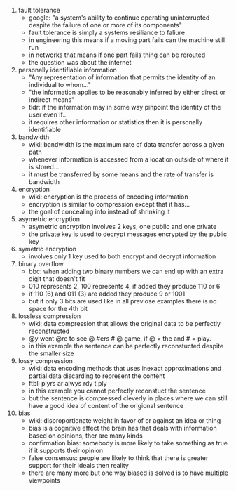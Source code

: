 1. fault tolerance 
    - google: "a system's ability to continue operating uninterrupted despite the failure of one or more of its components"
    - fault tolerance is simply a systems resiliance to faliure
    - in engineering this means if a moving part fails can the machine still run 
    - in networks that means if one part fails thing can be rerouted
    - the question was about the internet
2. personally identifiable information
    - "Any representation of information that permits the identity of an individual to whom..."
    - "the information applies to be reasonably inferred by either direct or indirect means"
    - tldr: if the information may in some way pinpoint the identity of the user even if...
    - it requires other information or statistics then it is personally identifiable
3. bandwidth
    - wiki: bandwidth is the maximum rate of data transfer across a given path
    - whenever information is accessed from a location outside of where it is stored...
    - it must be transferred by some means and the rate of transfer is bandwidth
4. encryption
    - wiki: encryption is the process of encoding information
    - encryption is similar to compression except that it has...
    - the goal of concealing info instead of shrinking it
5. asymetric encryption
    - asymetric encryption involves 2 keys, one public and one private
    - the private key is used to decrypt messages encrypted by the public key
6. symetric encryption
    - involves only 1 key used to both encrypt and decrypt information
7. binary overflow
    - bbc: when adding two binary numbers we can end up with an extra digit that doesn't fit
    - 010 represents 2, 100 represents 4, if added they produce 110 or 6
    - if 110 (6) and 011 (3) are added they produce 9 or 1001
    - but if only 3 bits are used like in all previose examples there is no space for the 4th bit
8. lossless compression
    - wiki: data compression that allows the original data to be perfectly reconstructed
    - @y went @re to see @ #ers # @ game, if @ = the and # = play.
    - in this example the sentence can be perfectly reconstucted despite the smaller size
9. lossy compression
    - wiki: data encoding methods that uses inexact approximations and partial data discarding to represent the content
    - ftbll plyrs ar alwys rdy t ply
    - in this example you cannot perfectly reconstuct the sentence
    - but the sentence is compressed cleverly in places where we can still have a good idea of content of the origional sentence
10. bias
    - wiki: disproportionate weight in favor of or against an idea or thing
    - bias is a cognitive effect the brain has that deals with information based on opinions, ther are many kinds
    - confirmation bias: somebody is more likely to take something as true if it supports their opinion
    - false consensus: people are likely to think that there is greater support for their ideals then reality
    - there are many more but one way biased is solved is to have multiple viewpoints
